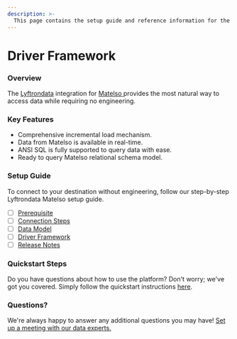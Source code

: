 ```yaml
---
description: >-
  This page contains the setup guide and reference information for the Matelso source connector.
---
```


# Driver Framework

### Overview

The [Lyftrondata](https://www.lyftrondata.com/) integration for [Matelso](https://www.lyftrondata.com/integration/matelso/)[ ](https://www.lyftrondata.com/integration/matelso/)provides the most natural way to access data while requiring no engineering.

### Key Features

* Comprehensive incremental load mechanism.
* Data from Matelso is available in real-time.&#x20;
* ANSI SQL is fully supported to query data with ease.
* Ready to query Matelso relational schema model.

### Setup Guide

To connect to your destination without engineering, follow our step-by-step Lyftrondata Matelso setup guide.

* [ ] [Prerequisite](../../marketing-analytics/matelso/prerequisite.md)
* [ ] [Connection Steps](../../marketing-analytics/matelso/connection-steps.md)
* [ ] [Data Model](../../marketing-analytics/matelso/data-model/)
* [ ] [Driver Framework](../../marketing-analytics/matelso/driver-framework/)
* [ ] [Release Notes](../../marketing-analytics/matelso/release-notes.md)

### Quickstart Steps

Do you have questions about how to use the platform? Don't worry; we've got you covered. Simply follow the quickstart instructions [here](../../../quickstart-steps.md).

### Questions? <a href="#questions" id="questions"></a>

We're always happy to answer any additional questions you may have! [Set up a meeting with our data experts.](https://www.lyftrondata.com/book-a-meeting/)



